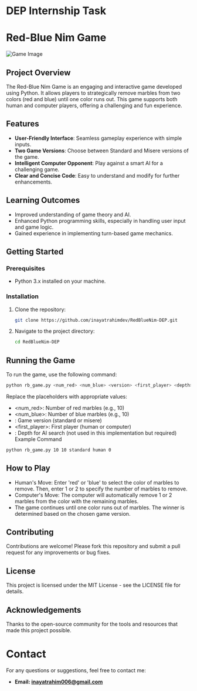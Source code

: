 # DEP Internship Task
# Red-Blue Nim Game
![Game Image](https://via.placeholder.com/800x200?text=Red-Blue+Nim+Game)

## Project Overview

The Red-Blue Nim Game is an engaging and interactive game developed using Python. It allows players to strategically remove marbles from two colors (red and blue) until one color runs out. This game supports both human and computer players, offering a challenging and fun experience.

## Features

- **User-Friendly Interface**: Seamless gameplay experience with simple inputs.
- **Two Game Versions**: Choose between Standard and Misere versions of the game.
- **Intelligent Computer Opponent**: Play against a smart AI for a challenging game.
- **Clear and Concise Code**: Easy to understand and modify for further enhancements.

## Learning Outcomes

- Improved understanding of game theory and AI.
- Enhanced Python programming skills, especially in handling user input and game logic.
- Gained experience in implementing turn-based game mechanics.

## Getting Started

### Prerequisites

- Python 3.x installed on your machine.

### Installation

1. Clone the repository:
    ```sh
    git clone https://github.com/inayatrahimdev/RedBlueNim-DEP.git
    ```
2. Navigate to the project directory:
    ```sh
    cd RedBlueNim-DEP
    ```
    
## Running the Game

To run the game, use the following command:
```sh
python rb_game.py <num_red> <num_blue> <version> <first_player> <depth>
```
Replace the placeholders with appropriate values:

- <num_red>: Number of red marbles (e.g., 10)
- <num_blue>: Number of blue marbles (e.g., 10)
- <version>: Game version (standard or misere)
- <first_player>: First player (human or computer)
- <depth>: Depth for AI search (not used in this implementation but required)
Example Command
```sh
python rb_game.py 10 10 standard human 0
```
## How to Play
- Human's Move: Enter 'red' or 'blue' to select the color of marbles to remove. Then, enter 1 or 2 to specify the number of marbles to remove.
- Computer's Move: The computer will automatically remove 1 or 2 marbles from the color with the remaining marbles.
- The game continues until one color runs out of marbles. The winner is determined based on the chosen game version.

## Contributing
Contributions are welcome! Please fork this repository and submit a pull request for any improvements or bug fixes.

## License
This project is licensed under the MIT License - see the LICENSE file for details.

## Acknowledgements
Thanks to the open-source community for the tools and resources that made this project possible.

# Contact
For any questions or suggestions, feel free to contact me:
- **Email: inayatrahim006@gmail.com**
